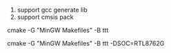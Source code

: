 1. support gcc generate lib
2. support cmsis pack





cmake -G "MinGW Makefiles" -B ttt

cmake -G "MinGW Makefiles" -B ttt -DSOC=RTL8762G